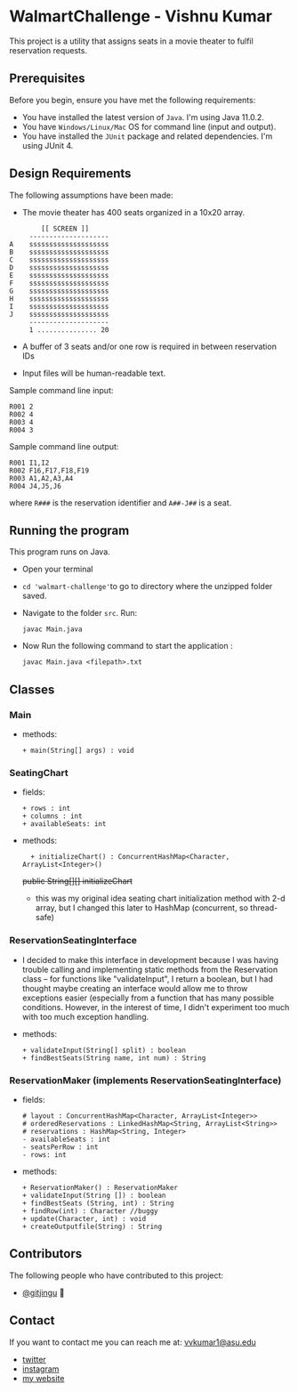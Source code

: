 # WalmartChallenge - Vishnu Kumar

This project is a utility that assigns seats in a movie theater to fulfil reservation requests.
## Prerequisites

Before you begin, ensure you have met the following requirements:
* You have installed the latest version of `Java`. I'm using Java 11.0.2.
* You have `Windows/Linux/Mac` OS for command line (input and output).
* You have installed the `JUnit` package and related dependencies. I'm using JUnit 4. 

## Design Requirements

The following assumptions have been made:

* The movie theater has 400 seats organized in a 10x20 array.
````
        [[ SCREEN ]]
     --------------------
A    ssssssssssssssssssss 
B    ssssssssssssssssssss 
C    ssssssssssssssssssss 
D    ssssssssssssssssssss 
E    ssssssssssssssssssss 
F    ssssssssssssssssssss 
G    ssssssssssssssssssss 
H    ssssssssssssssssssss 
I    ssssssssssssssssssss 
J    ssssssssssssssssssss 
     --------------------
     1 ............... 20
````
* A buffer of 3 seats and/or one row is required in between reservation IDs
 
* Input files will be human-readable text. 

Sample command line input:
```
R001 2 
R002 4 
R003 4 
R004 3
```

Sample command line output:
```
R001 I1,I2
R002 F16,F17,F18,F19 
R003 A1,A2,A3,A4 
R004 J4,J5,J6
```

where `R###` is the reservation identifier and `A##-J##` is a seat.

## Running the program
 This program runs on Java. 
* Open your terminal
* `cd 'walmart-challenge'`to go to  directory where the unzipped folder saved. 

* Navigate to the folder `src`.
Run:
  ```
  javac Main.java
   ```

 * Now Run the following command to start the application
 :
   ```
   javac Main.java <filepath>.txt
    ```
    
## Classes

### Main
  * methods:

        + main(String[] args) : void
        
### SeatingChart
  * fields:
    
        + rows : int
        + columns : int
        + availableSeats: int
  * methods:
      
          + initializeChart() : ConcurrentHashMap<Character, ArrayList<Integer>()
          
     <strike> public String[][] initializeChart </strike> 
  
    * this was my original idea seating chart initialization method with 2-d array, but I changed this later to HashMap (concurrent, so thread-safe)

### ReservationSeatingInterface
  * I decided to make this interface in development because I was having trouble calling and implementing static
  methods from the Reservation class – for functions like "validateInput", I return a boolean, but I had thought maybe
  creating an interface would allow me to throw exceptions easier (especially from a function that has many possible
  conditions. However, in the interest of time, I didn't experiment too much with too much exception handling. 
    
  * methods:

        + validateInput(String[] split) : boolean
        + findBestSeats(String name, int num) : String
        
### ReservationMaker (implements ReservationSeatingInterface)
  * fields:
    
        # layout : ConcurrentHashMap<Character, ArrayList<Integer>>
        # orderedReservations : LinkedHashMap<String, ArrayList<String>>
        # reservations : HashMap<String, Integer>
        - availableSeats : int
        - seatsPerRow : int
        - rows: int
        
  * methods:
    
        + ReservationMaker() : ReservationMaker
        + validateInput(String []) : boolean
        + findBestSeats (String, int) : String
        + findRow(int) : Character //buggy
        + update(Character, int) : void
        + createOutputfile(String) : String
       

## Contributors
The following people who have contributed to this project:

* [@gitjingu](https://github.com/gitjingu) 📖

## Contact

If you want to contact me you can reach me at: [vvkumar1@asu.edu](mailto:vvkumar1@asu.edu)
* [twitter](https://twiter.com/jingusucks)
* [instagram](https://instagram.com/vishnudez)
* [my website](https://jingu.me)
